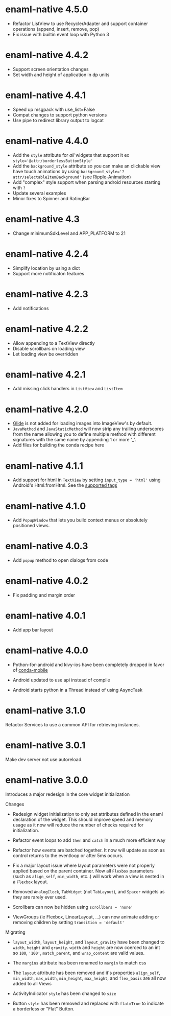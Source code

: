 # enaml-native 4.5.0

- Refactor ListView to use RecyclerAdapter and support container
operations (append, insert, remove, pop)
- Fix issue with builtin event loop with Python 3

# enaml-native 4.4.2

- Support screen orientation changes
- Set width and height of application in dp units

# enaml-native 4.4.1

- Speed up msgpack with use_list=False
- Compat changes to support python versions
- Use pipe to redirect library output to logcat

# enaml-native 4.4.0

- Add the `style` attribute for _all_ widgets that support it 
ex `style='@attr/borderlessButtonStyle'`
- Add the `background_style` attribute so you can make an clickable view have touch animations
by using `background_style='?attr/selectableItemBackground'`
(see [Ripple-Animation](https://guides.codepath.com/android/Ripple-Animation))
- Add "complex" style support when parsing android resources starting with `?`
- Update several examples
- Minor fixes to Spinner and RatingBar

# enaml-native 4.3

- Change minimumSdkLevel and APP_PLATFORM to 21

# enaml-native 4.2.4

- Simplify location by using a dict
- Support more notificaton features

# enaml-native 4.2.3

- Add notifications

# enaml-native 4.2.2

- Allow appending to a TextView directly
- Disable scrollbars on loading view
- Let loading view be overridden

# enaml-native 4.2.1

- Add missing click handlers in `ListView` and `ListItem`

# enaml-native 4.2.0

- [Glide](http://bumptech.github.io/glide/) is not added for loading images into ImageView's
by default.
- `JavaMethod` and `JavaStaticMethod` will now strip any trailing underscores from the name 
allowing you to define multiple method with different signatures with the same name by 
appending 1 or more '_'.  
- Add files for building the conda recipe here

# enaml-native 4.1.1

- Add support for html in `TextView` by setting `input_type = 'html'` using Android's Html.fromHtml.
See the [supported tags](https://stackoverflow.com/questions/9754076/which-html-tags-are-supported-by-android-textview#10262460)

# enaml-native 4.1.0

- Add `PopupWindow` that lets you build context menus or absolutely positioned views.

# enaml-native 4.0.3

- Add `popup` method to open dialogs from code

# enaml-native 4.0.2

- Fix padding and margin order

# enaml-native 4.0.1

- Add app bar layout

# enaml-native 4.0.0

- Python-for-android and kivy-ios have been completely dropped in favor of 
[conda-mobile](https://github.com/codelv/conda-mobile)

- Android updated to use api instead of compile
- Android starts python in a Thread instead of using AsyncTask


# enaml-native 3.1.0

Refactor Services to use a common API for retrieving instances.

# enaml-native 3.0.1

Make dev server not use autoreload.


# enaml-native 3.0.0

Introduces a major redesign in the core widget initialization

Changes

- Redesign widget initialization to only set attributes defined in the enaml
declaration of the widget.  This should improve speed and memory usage as it now will reduce
the number of checks required for initialization.

- Refactor event loops to add `then` and `catch` in a much more efficient way

- Refactor how events are batched together. It now will update as soon as control returns
to the eventloop or after 5ms occurs. 

- Fix a major layout issue where layout parameters were not properly applied based on the parent 
container. Now all `Flexbox` parameters (such as `align_self`, `min_width`, etc..) will work when
a view is nested in a `Flexbox` layout.

- Removed `AnalogClock`, `TabWidget` (not `TabLayout`), and `Spacer` widgets as they are rarely 
ever used.

- Scrollbars can now be hidden using `scrollbars = 'none'`

- ViewGroups (ie Flexbox, LinearLayout, ...) can now animate adding or removing children by setting
`transition = 'default'`



Migrating


- `layout_width`, `layout_height`, and `layout_gravity` have been changed 
to `width`, `height` and `gravity`. `width` and `height` are now coerced to an
int so `100`, `'100'`, `match_parent`, and `wrap_content` are valid values. 

- The `margins` attribute has been renamed to `margin` to match css
 
- The `layout` attribute has been removed and it's properties `align_self`, `min_width`, `max_width`, 
`min_height`, `max_height`, and `flex_basis` are all now added to all Views 


- ActivityIndicator `style` has been changed to `size`

- Button `style` has been removed and replaced with `flat=True` to indicate a borderless or "Flat" 
Button.

